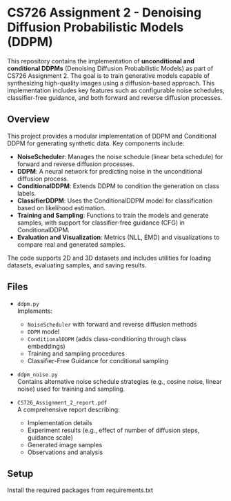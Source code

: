# CS726 Assignment 2 - Denoising Diffusion Probabilistic Models (DDPM)

This repository contains the implementation of **unconditional and conditional DDPMs** (Denoising Diffusion Probabilistic Models) as part of CS726 Assignment 2. The goal is to train generative models capable of synthesizing high-quality images using a diffusion-based approach. This implementation includes key features such as configurable noise schedules, classifier-free guidance, and both forward and reverse diffusion processes.

## Overview
This project provides a modular implementation of DDPM and Conditional DDPM for generating synthetic data. Key components include:

- **NoiseScheduler**: Manages the noise schedule (linear beta schedule) for forward and reverse diffusion processes.
- **DDPM**: A neural network for predicting noise in the unconditional diffusion process.
- **ConditionalDDPM**: Extends DDPM to condition the generation on class labels.
- **ClassifierDDPM**: Uses the ConditionalDDPM model for classification based on likelihood estimation.
- **Training and Sampling**: Functions to train the models and generate samples, with support for classifier-free guidance (CFG) in ConditionalDDPM.
- **Evaluation and Visualization**: Metrics (NLL, EMD) and visualizations to compare real and generated samples.

The code supports 2D and 3D datasets and includes utilities for loading datasets, evaluating samples, and saving results.


## Files

- `ddpm.py`  
  Implements:
  - `NoiseScheduler` with forward and reverse diffusion methods
  - `DDPM` model 
  - `ConditionalDDPM` (adds class-conditioning through class embeddings)
  - Training and sampling procedures
  - Classifier-Free Guidance for conditional sampling

- `ddpm_noise.py`  
  Contains alternative noise schedule strategies (e.g., cosine noise, linear noise) used for training and sampling.

- `CS726_Assignment_2_report.pdf`  
  A comprehensive report describing:
  - Implementation details
  - Experiment results (e.g., effect of number of diffusion steps, guidance scale)
  - Generated image samples
  - Observations and analysis


## Setup

Install the required packages from requirements.txt

